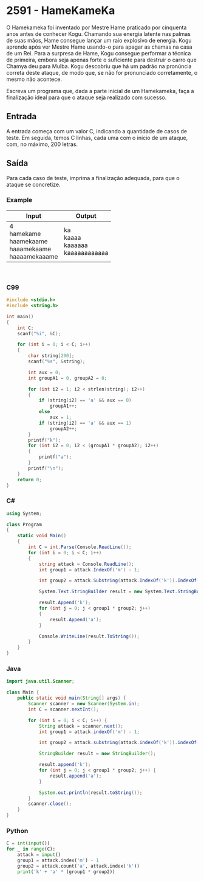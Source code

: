 # 2591 - HameKameKa

O Hamekameka foi inventado por Mestre Hame praticado por cinquenta anos antes de conhecer Kogu. Chamando sua energia latente nas palmas de suas mãos, Hame consegue lançar um raio explosivo de energia. Kogu aprende após ver Mestre Hame usando-o para apagar as chamas na casa de um Rei. Para a surpresa de Hame, Kogu consegue performar a técnica de primeira, embora seja apenas forte o suficiente para destruir o carro que Chamya deu para Mulba. Kogu descobriu que há um padrão na pronúncia correta deste ataque, de modo que, se não for pronunciado corretamente, o mesmo não acontece.

Escreva um programa que, dada a parte inicial de um Hamekameka, faça a finalização ideal para que o ataque seja realizado com sucesso.

## Entrada

A entrada começa com um valor C, indicando a quantidade de casos de teste. Em seguida, temos C linhas, cada uma com o início de um ataque, com, no máximo, 200 letras.

## Saída

Para cada caso de teste, imprima a finalização adequada, para que o ataque se concretize.

### Example

| **Input**                                                   | **Output**                              |
| ----------------------------------------------------------- | --------------------------------------- |
| 4<br>hamekame<br>haamekaame<br>haaamekaame<br>haaaamekaaame | ka<br>kaaaa<br>kaaaaaa<br>kaaaaaaaaaaaa |

&nbsp;

### C99

```c
#include <stdio.h>
#include <string.h>

int main()
{
    int C;
    scanf("%i", &C);

    for (int i = 0; i < C; i++)
    {
        char string[200];
        scanf("%s", &string);

        int aux = 0;
        int groupA1 = 0, groupA2 = 0;

        for (int i2 = 1; i2 < strlen(string); i2++)
        {
            if (string[i2] == 'a' && aux == 0)
                groupA1++;
            else
                aux = 1;
            if (string[i2] == 'a' && aux == 1)
                groupA2++;
        }
        printf("k");
        for (int i2 = 0; i2 < (groupA1 * groupA2); i2++)
        {
            printf("a");
        }
        printf("\n");
    }
    return 0;
}

```

### C#

```cs
using System;

class Program
{
    static void Main()
    {
        int C = int.Parse(Console.ReadLine());
        for (int i = 0; i < C; i++)
        {
            string attack = Console.ReadLine();
            int group1 = attack.IndexOf('m') - 1;

            int group2 = attack.Substring(attack.IndexOf('k')).IndexOf('m') - 1;

            System.Text.StringBuilder result = new System.Text.StringBuilder();

            result.Append('k');
            for (int j = 0; j < group1 * group2; j++)
            {
                result.Append('a');
            }

            Console.WriteLine(result.ToString());
        }
    }
}
```

### Java

```java
import java.util.Scanner;

class Main {
    public static void main(String[] args) {
        Scanner scanner = new Scanner(System.in);
        int C = scanner.nextInt();

        for (int i = 0; i < C; i++) {
            String attack = scanner.next();
            int group1 = attack.indexOf('m') - 1;

            int group2 = attack.substring(attack.indexOf('k')).indexOf('m') - 1;

            StringBuilder result = new StringBuilder();

            result.append('k');
            for (int j = 0; j < group1 * group2; j++) {
                result.append('a');
            }

            System.out.println(result.toString());
        }
        scanner.close();
    }
}
```

### Python

```python
C = int(input())
for _ in range(C):
    attack = input()
    group1 = attack.index('m') - 1
    group2 = attack.count('a', attack.index('k'))
    print('k' + 'a' * (group1 * group2))
```
